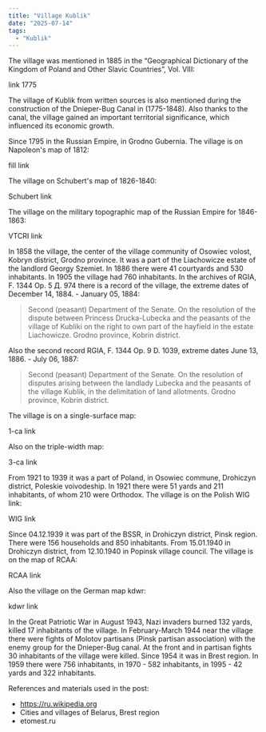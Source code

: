 ```yaml
---
title: "Village Kublik"
date: "2025-07-14"
tags: 
  - "Kublik"
---
```


The village was mentioned in 1885 in the “Geographical Dictionary of the Kingdom of Poland and Other Slavic Countries”, Vol. VIII:

link 1775

The village of Kublik from written sources is also mentioned during the construction of the Dnieper-Bug Canal in (1775-1848). Also thanks to the canal, the village gained an important territorial significance, which influenced its economic growth.

Since 1795 in the Russian Empire, in Grodno Gubernia. The village is on Napoleon's map of 1812:

fill link

The village on Schubert's map of 1826-1840:

Schubert link

The village on the military topographic map of the Russian Empire for 1846-1863:

VTCRI link

In 1858 the village, the center of the village community of Osowiec volost, Kobryn district, Grodno province. It was a part of the Liachowicze estate of the landlord Georgy Szemiet. In 1886 there were 41 courtyards and 530 inhabitants. In 1905 the village had 760 inhabitants. In the archives of RGIA, F. 1344 Op. 5 Д. 974 there is a record of the village, the extreme dates of December 14, 1884. - January 05, 1884:

> Second (peasant) Department of the Senate. On the resolution of the dispute between Princess Drucka-Lubecka and the peasants of the village of Kubliki on the right to own part of the hayfield in the estate Liachowicze. Grodno province, Kobrin district.

Also the second record RGIA, F. 1344 Op. 9 D. 1039, extreme dates June 13, 1886. - July 06, 1887:

> Second (peasant) Department of the Senate. On the resolution of disputes arising between the landlady Lubecka and the peasants of the village Kublik, in the delimitation of land allotments. Grodno province, Kobrin district.

The village is on a single-surface map:

1-ca link

Also on the triple-width map:

3-ca link

From 1921 to 1939 it was a part of Poland, in Osowiec commune, Drohiczyn district, Poleskie voivodeship. In 1921 there were 51 yards and 211 inhabitants, of whom 210 were Orthodox. The village is on the Polish WIG link:

WIG link

Since 04.12.1939 it was part of the BSSR, in Drohiczyn district, Pinsk region. There were 156 households and 850 inhabitants. From 15.01.1940 in Drohiczyn district, from 12.10.1940 in Popinsk village council. The village is on the map of RCAA:

RCAA link

Also the village on the German map kdwr:

kdwr link

In the Great Patriotic War in August 1943, Nazi invaders burned 132 yards, killed 17 inhabitants of the village. In February-March 1944 near the village there were fights of Molotov partisans (Pinsk partisan association) with the enemy group for the Dnieper-Bug canal. At the front and in partisan fights 30 inhabitants of the village were killed. Since 1954 it was in Brest region. In 1959 there were 756 inhabitants, in 1970 - 582 inhabitants, in 1995 - 42 yards and 322 inhabitants.

References and materials used in the post:
- https://ru.wikipedia.org
- Cities and villages of Belarus, Brest region
- etomest.ru

